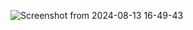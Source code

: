 ![Screenshot from 2024-08-13 16-49-43](https://github.com/user-attachments/assets/44fcb662-d84a-4efa-a1bb-217cf9f994a1)
